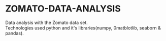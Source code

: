 # ZOMATO-DATA-ANALYSIS
Data analysis with the Zomato data set.
<br>
Technologies used python and it's libraries(numpy, 0matblotlib, seaborn & pandas).
